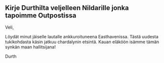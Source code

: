 ## Kirje Durthilta veljelleen Nildarille jonka tapoimme Outpostissa

Veli,

Löydät minut jäiselle lautalle ankkuroituneena Easthavenissa. Tästä uudesta tukikohdasta käsin jatkuu chardalynin etsintä. Kauan eläköön isämme tämän synkän maan hallitsijana!

Durth
